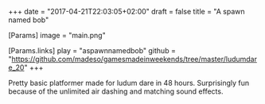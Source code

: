 +++
date = "2017-04-21T22:03:05+02:00"
draft = false
title = "A spawn named bob"

[Params]
image = "main.png"

[Params.links]
play = "aspawnnamedbob"
github = "https://github.com/madeso/gamesmadeinweekends/tree/master/ludumdare_20"
+++

Pretty basic platformer made for ludum dare in 48 hours. Surprisingly fun because of the unlimited air dashing and matching sound effects.
